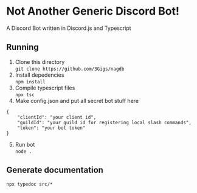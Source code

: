 # Not Another Generic Discord Bot!  
A Discord Bot written in Discord.js and Typescript  
## Running  
1. Clone this directory  
``` git clone https://github.com/3Gigs/nagdb ```  
2. Install depedencies  
``` npm install ```  
3. Compile typescript files  
``` npx tsc ```  
4. Make config.json and put all secret bot stuff here  
```  
{
    "clientId": "your client id", 
    "guildId": "your guild id for registering local slash commands",
    "token": "your bot token"
}
```  
5. Run bot  
``` node . ```  

## Generate documentation
``` npx typedoc src/* ```